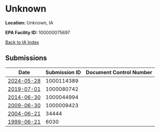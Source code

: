 # Unknown

**Location:** Unknown, IA

**EPA Facility ID:** 100000075697

[Back to IA Index](../../index.md)

## Submissions

| Date | Submission ID | Document Control Number |
|------|--------------|-------------------------|
| [2024-05-28](submissions/1000114389.md) | 1000114389 |  |
| [2019-07-01](submissions/1000080742.md) | 1000080742 |  |
| [2014-06-30](submissions/1000044994.md) | 1000044994 |  |
| [2009-06-30](submissions/1000009423.md) | 1000009423 |  |
| [2004-06-21](submissions/34444.md) | 34444 |  |
| [1999-06-21](submissions/6030.md) | 6030 |  |

